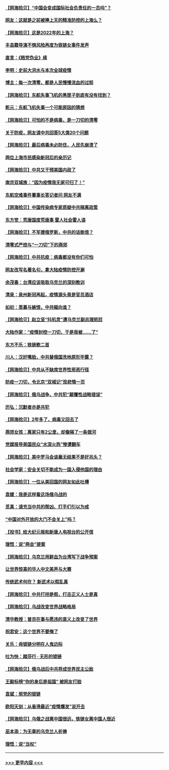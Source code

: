 #### [【网海拾贝】“中国会变成国际社会负责任的一员吗”？](../pages/nsc993/n13680707.md?t=03292253) 
#### [网友：这就是之前被捧上天的精准防控的上海么？](../pages/nsc993/n13680287.md?t=03292253) 
#### [【网海拾贝】这是2022年的上海？](../pages/nsc993/n13678253.md?t=03292253) 
#### [丰县籍导演不惧风险再度为铁链女事件发声](../pages/nsc993/n13678215.md?t=03292253) 
#### [直言：《贱党伪业》续](../pages/nsc993/n13678056.md?t=03292253) 
#### [李明：史前大洪水与本次全球疫情](../pages/nsc993/n13677332.md?t=03292253) 
#### [博主：每一次清零，都是人民慢慢流血的过程](../pages/nsc993/n13676078.md?t=03292253) 
#### [【网海拾贝】东航失事飞机的黑匣子到底有没有找到？](../pages/nsc993/n13676034.md?t=03292253) 
#### [乾元：东航飞机失事一个可能原因的猜想](../pages/nsc993/n13675834.md?t=03292253) 
#### [【网海拾贝】可怕的不是病毒，是一刀切的清零](../pages/nsc993/n13674403.md?t=03292253) 
#### [关于防疫，网友请中共回答5大类20个问题](../pages/nsc993/n13674318.md?t=03292253) 
#### [【网海拾贝】最后病毒未必防住，人民先崩溃了](../pages/nsc993/n13672307.md?t=03292253) 
#### [两位上海市民感染新冠后的亲历记](../pages/nsc993/n13672217.md?t=03292253) 
#### [【网海拾贝】中共又干预美国内政了](../pages/nsc993/n13669564.md?t=03292253) 
#### [南京双城族：“因为疫情我无家可归了！”](../pages/nsc993/n13669511.md?t=03292253) 
#### [东航空难事件董事长答记者问 网友不满](../pages/nsc993/n13669436.md?t=03292253) 
#### [【网海拾贝】中国传染病专家质疑中共隔离政策](../pages/nsc993/n13667190.md?t=03292253) 
#### [东方觉：荒唐国度荒唐事 雷人社会雷人语](../pages/nsc993/n13666926.md?t=03292253) 
#### [【网海拾贝】不军援俄罗斯，中共的话能信？](../pages/nsc993/n13664594.md?t=03292253) 
#### [清零式严控与“一刀切”下的燕郊](../pages/nsc993/n13664450.md?t=03292253) 
#### [【网海拾贝】中共抗疫：病毒都没有你们可怕](../pages/nsc993/n13662063.md?t=03292253) 
#### [网友改写名著名句，拿大陆疫情防控开涮](../pages/nsc993/n13661999.md?t=03292253) 
#### [余茂春：台湾应该吸取乌克兰的深刻教训](../pages/nsc993/n13661829.md?t=03292253) 
#### [清泉：泉州新冠再起，疫情源头竟是官员酒店](../pages/nsc993/n13660898.md?t=03292253) 
#### [如初：羡慕与嫉恨，中共瞄向谁？](../pages/nsc993/n13660773.md?t=03292253) 
#### [【网海拾贝】赵立坚“抖机灵”遭乌克兰副总理怒怼](../pages/nsc993/n13659660.md?t=03292253) 
#### [大陆作家：“疫情封控一刀切，于是我被……了”](../pages/nsc993/n13659323.md?t=03292253) 
#### [东方不乐：铁链歌二首](../pages/nsc993/n13659123.md?t=03292253) 
#### [川人：汉奸嘴脸，中共替俄国洗地原形毕露？](../pages/nsc993/n13657995.md?t=03292253) 
#### [【网海拾贝】中共从不缺席世界性邪恶行径](../pages/nsc993/n13657799.md?t=03292253) 
#### [防疫一刀切，令北京“双城记”现悲情一页](../pages/nsc993/n13657746.md?t=03292253) 
#### [【网海拾贝】俄乌战争，中共犯“颠覆性战略错误”](../pages/nsc993/n13655760.md?t=03292253) 
#### [历弘：沉默者亦是共犯](../pages/nsc993/n13652799.md?t=03292253) 
#### [【网海拾贝】2年多了，病毒又回去了](../pages/nsc993/n13652629.md?t=03292253) 
#### [燕郊女孩：离家只有2公里，却像隔了一条银河](../pages/nsc993/n13652450.md?t=03292253) 
#### [党媒报导美国民众“水深火热”惨遭翻车](../pages/nsc993/n13649966.md?t=03292253) 
#### [【网海拾贝】美中罗马会谈毫无结果不是好兆头？](../pages/nsc993/n13649860.md?t=03292253) 
#### [社会学家：安全关切不能成为一国入侵他国的理由](../pages/nsc993/n13649744.md?t=03292253) 
#### [【网海拾贝】一位从美回国的网友如此吐槽](../pages/nsc993/n13647381.md?t=03292253) 
#### [袁媛：我是这样看这场俄乌战的](../pages/nsc993/n13644892.md?t=03292253) 
#### [觅真：请充当中共的帮凶、打手们引以为戒](../pages/nsc993/n13644228.md?t=03292253) 
#### [“中国对外开放的大门不会关上”吗？](../pages/nsc993/n13644191.md?t=03292253) 
#### [【投书】给大纪元报和新唐人电视台的公开信](../pages/nsc993/n13644124.md?t=03292253) 
#### [理悟：说“两会”提案](../pages/nsc993/n13643927.md?t=03292253) 
#### [【网海拾贝】乌克兰用鲜血为台湾写下战争预案](../pages/nsc993/n13643578.md?t=03292253) 
#### [让世界惊喜的华人中文美声与大赛](../pages/nsc993/n13641647.md?t=03292253) 
#### [传统武术何在？ 新武术以假乱真](../pages/nsc993/n13641615.md?t=03292253) 
#### [【网海拾贝】中共打拐是假，打击正义人士是真](../pages/nsc993/n13641238.md?t=03292253) 
#### [【网海拾贝】乌战改变世界战略格局](../pages/nsc993/n13639171.md?t=03292253) 
#### [清华教授：普京在事与愿违的意义上改变了世界](../pages/nsc993/n13639019.md?t=03292253) 
#### [祝君安：这个世界不要俺了](../pages/nsc993/n13638903.md?t=03292253) 
#### [关乐：母锁链分明在人鬼边际](../pages/nsc993/n13637601.md?t=03292253) 
#### [吐为快：踏莎行 · 无形的锁链](../pages/nsc993/n13637555.md?t=03292253) 
#### [【网海拾贝】俄乌战后中共将成世界民主公敌](../pages/nsc993/n13636363.md?t=03292253) 
#### [王毅标榜“你的身后是祖国” 被网友打脸](../pages/nsc993/n13636270.md?t=03292253) 
#### [袁斌：邪党的锁链](../pages/nsc993/n13636247.md?t=03292253) 
#### [欧阳天剑：从香港最近“疫情爆发”说开去](../pages/nsc993/n13633182.md?t=03292253) 
#### [【网海拾贝】乌俄之战离中国很远，铁链女离中国人很近](../pages/nsc993/n13630325.md?t=03292253) 
#### [巫本添：为无辜的乌克兰人祈祷](../pages/nsc993/n13629307.md?t=03292253) 
#### [理悟：说“当权”](../pages/nsc993/n13629223.md?t=03292253) 

----
#### [ >>> 更早内容 <<< ](../indexes/nsc993-earlier.md)
